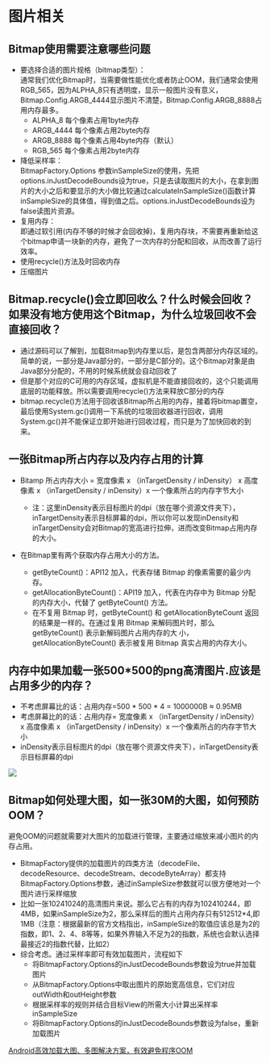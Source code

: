 # 图片相关

## Bitmap使用需要注意哪些问题

* 要选择合适的图片规格（bitmap类型）：  
通常我们优化Bitmap时，当需要做性能优化或者防止OOM，我们通常会使用RGB_565，因为ALPHA_8只有透明度，显示一般图片没有意义，Bitmap.Config.ARGB_4444显示图片不清楚，Bitmap.Config.ARGB_8888占用内存最多。
  * ALPHA_8 每个像素占用1byte内存
  * ARGB_4444 每个像素占用2byte内存
  * ARGB_8888 每个像素占用4byte内存（默认）
  * RGB_565 每个像素占用2byte内存
* 降低采样率：  
BitmapFactory.Options 参数inSampleSize的使用，先把options.inJustDecodeBounds设为true，只是去读取图片的大小，在拿到图片的大小之后和要显示的大小做比较通过calculateInSampleSize()函数计算inSampleSize的具体值，得到值之后。options.inJustDecodeBounds设为false读图片资源。
* 复用内存：  
即通过软引用(内存不够的时候才会回收掉)，复用内存块，不需要再重新给这个bitmap申请一块新的内存，避免了一次内存的分配和回收，从而改善了运行效率。
* 使用recycle()方法及时回收内存
* 压缩图片

## Bitmap.recycle()会立即回收么？什么时候会回收？如果没有地方使用这个Bitmap，为什么垃圾回收不会直接回收？

* 通过源码可以了解到，加载Bitmap到内存里以后，是包含两部分内存区域的。简单的说，一部分是Java部分的，一部分是C部分的。这个Bitmap对象是由Java部分分配的，不用的时候系统就会自动回收了
* 但是那个对应的C可用的内存区域，虚拟机是不能直接回收的，这个只能调用底层的功能释放。所以需要调用recycle()方法来释放C部分的内存
* bitmap.recycle()方法用于回收该Bitmap所占用的内存，接着将bitmap置空，最后使用System.gc()调用一下系统的垃圾回收器进行回收，调用System.gc()并不能保证立即开始进行回收过程，而只是为了加快回收的到来。

## 一张Bitmap所占内存以及内存占用的计算

* Bitamp 所占内存大小 = 宽度像素 x （inTargetDensity / inDensity） x 高度像素 x （inTargetDensity / inDensity）x 一个像素所占的内存字节大小

    * 注：这里inDensity表示目标图片的dpi（放在哪个资源文件夹下），inTargetDensity表示目标屏幕的dpi，所以你可以发现inDensity和inTargetDensity会对Bitmap的宽高进行拉伸，进而改变Bitmap占用内存的大小。


* 在Bitmap里有两个获取内存占用大小的方法。

  * getByteCount()：API12 加入，代表存储 Bitmap 的像素需要的最少内存。
  * getAllocationByteCount()：API19 加入，代表在内存中为 Bitmap 分配的内存大小，代替了 getByteCount() 方法。
  * 在不复用 Bitmap 时，getByteCount() 和 getAllocationByteCount 返回的结果是一样的。在通过复用 Bitmap 来解码图片时，那么 getByteCount() 表示新解码图片占用内存的大 小，getAllocationByteCount() 表示被复用 Bitmap 真实占用的内存大小。

## 内存中如果加载一张500*500的png高清图片.应该是占用多少的内存？

* 不考虑屏幕比的话：占用内存=500 * 500 * 4 = 1000000B ≈ 0.95MB
* 考虑屏幕比的的话：占用内存= 宽度像素 x （inTargetDensity / inDensity） x 高度像素 x （inTargetDensity / inDensity）x 一个像素所占的内存字节大小
* inDensity表示目标图片的dpi（放在哪个资源文件夹下），inTargetDensity表示目标屏幕的dpi

![](https://user-gold-cdn.xitu.io/2019/3/19/169957db5956a922?imageView2/0/w/1280/h/960/format/webp/ignore-error/1)

## Bitmap如何处理大图，如一张30M的大图，如何预防OOM？

避免OOM的问题就需要对大图片的加载进行管理，主要通过缩放来减小图片的内存占用。

* BitmapFactory提供的加载图片的四类方法（decodeFile、decodeResource、decodeStream、decodeByteArray）都支持BitmapFactory.Options参数，通过inSampleSize参数就可以很方便地对一个图片进行采样缩放
* 比如一张10241024的高清图片来说。那么它占有的内存为102410244，即4MB，如果inSampleSize为2，那么采样后的图片占用内存只有512512*4,即1MB（注意：根据最新的官方文档指出，inSampleSize的取值应该总是为2的指数，即1、2、4、8等等，如果外界输入不足为2的指数，系统也会默认选择最接近2的指数代替，比如2）
* 综合考虑。通过采样率即可有效加载图片，流程如下
  * 将BitmapFactory.Options的inJustDecodeBounds参数设为true并加载图片
  * 从BitmapFactory.Options中取出图片的原始宽高信息，它们对应outWidth和outHeight参数
  * 根据采样率的规则并结合目标View的所需大小计算出采样率inSampleSize
  * 将BitmapFactory.Options的inJustDecodeBounds参数设为false，重新加载图片

[Android高效加载大图、多图解决方案，有效避免程序OOM](https://blog.csdn.net/guolin_blog/article/details/9316683)